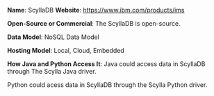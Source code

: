 **Name**: ScyllaDB
**Website**: https://www.ibm.com/products/ims

**Open-Source or Commercial**:
The ScyllaDB is open-source.

**Data Model**:  NoSQL Data Model

**Hosting Model**: Local, Cloud, Embedded

**How Java and Python Access It**:
Java could access data in ScyllaDB through The Scylla Java driver.

Python could acess data in ScyllaDB through the Scylla Python driver.
